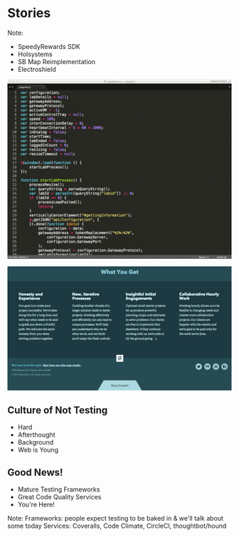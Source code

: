 
<!-- .slide: class="dark" data-background="#1e1e1e" -->

# Stories

Note:

  - SpeedyRewards SDK
  - Holsystems
  - SB Map Reimplementation
  - Electroshield


![650 lines of js](/images/650-lines-of-js.gif) <!-- .element: style="width: 65%" -->


![Event Map](/images/Sparkbox-event-map.gif) <!-- .element: class="screenshot" -->


## Culture of Not Testing
- Hard <!-- .element: class="fragment" -->
- Afterthought <!-- .element: class="fragment" -->
- Background <!-- .element: class="fragment" -->
- Web is Young <!-- .element: class="fragment" -->


## Good News!
- Mature Testing Frameworks <!-- .element: class="fragment" -->
- Great Code Quality Services <!-- .element: class="fragment" -->
- You're Here! <!-- .element: class="fragment" -->

Note:
Frameworks: people expect testing to be baked in & we'll talk about some today
Services: Coveralls, Code Climate, CircleCI, thoughtbot/hound
